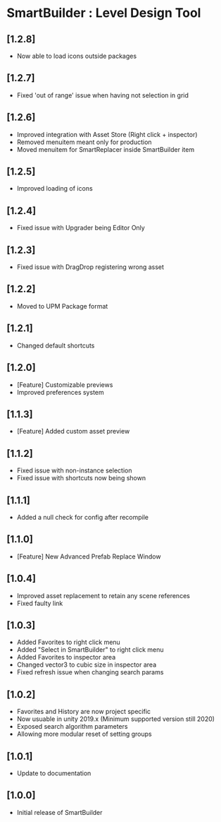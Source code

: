 # SmartBuilder : Level Design Tool

## [1.2.8]
- Now able to load icons outside packages

## [1.2.7]
- Fixed 'out of range' issue when having not selection in grid

## [1.2.6]
- Improved integration with Asset Store (Right click + inspector)
- Removed menuitem meant only for production
- Moved menuitem for SmartReplacer inside SmartBuilder item

## [1.2.5]
- Improved loading of icons

## [1.2.4]
- Fixed issue with Upgrader being Editor Only

## [1.2.3]
- Fixed issue with DragDrop registering wrong asset

## [1.2.2]
- Moved to UPM Package format

## [1.2.1]
- Changed default shortcuts

## [1.2.0]
- [Feature] Customizable previews
- Improved preferences system

## [1.1.3]
- [Feature] Added custom asset preview

## [1.1.2]
- Fixed issue with non-instance selection
- Fixed issue with shortcuts now being shown

## [1.1.1]
- Added a null check for config after recompile

## [1.1.0]
- [Feature] New Advanced Prefab Replace Window

## [1.0.4]
- Improved asset replacement to retain any scene references
- Fixed faulty link

## [1.0.3]
- Added Favorites to right click menu
- Added "Select in SmartBuilder" to right click menu
- Added Favorites to inspector area
- Changed vector3 to cubic size in inspector area
- Fixed refresh issue when changing search params

## [1.0.2]
- Favorites and History are now project specific
- Now usuable in unity 2019.x (Minimum supported version still 2020)
- Exposed search algorithm parameters
- Allowing more modular reset of setting groups

## [1.0.1]
- Update to documentation

## [1.0.0]
- Initial release of SmartBuilder

